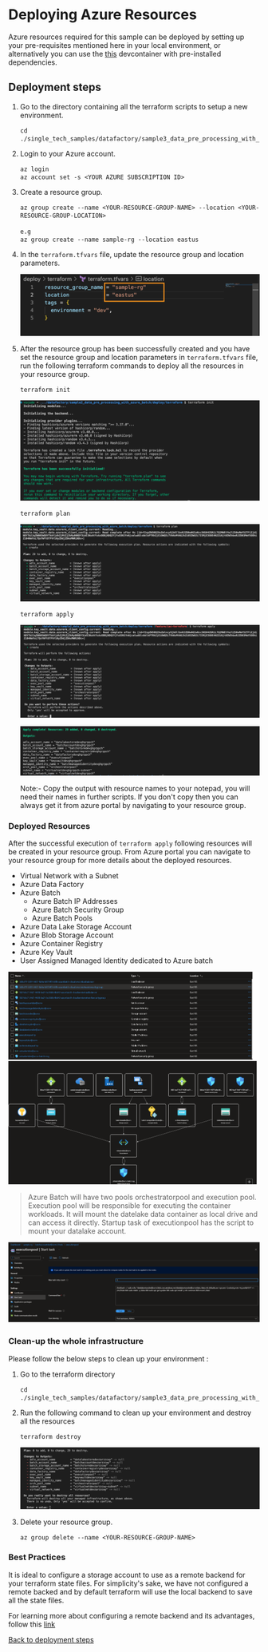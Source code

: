 # Deploying Azure Resources

Azure resources required for this sample can be deployed by setting up your pre-requisites mentioned here in your local environment, or alternatively you can use the [this](../../.devcontainer) devcontainer with pre-installed dependencies.

## Deployment steps

1. Go to the directory containing all the terraform scripts to setup a new environment.

    ```shell
    cd ./single_tech_samples/datafactory/sample3_data_pre_processing_with_azure_batch/deploy/terraform 
    ```

2. Login to your Azure account.

    ```shell
    az login
    az account set -s <YOUR AZURE SUBSCRIPTION ID>
    ```

3. Create a resource group.

    ```shell
    az group create --name <YOUR-RESOURCE-GROUP-NAME> --location <YOUR-RESOURCE-GROUP-LOCATION>

    e.g
    az group create --name sample-rg --location eastus

    ```

4. In the `terraform.tfvars` file, update the resource group and location parameters.

    ![terraform-vars](../../images/terraform-vars.png)

5. After the resource group has been successfully created and you have set the resource group and location parameters in `terraform.tfvars` file, run the following terraform commands to deploy all the resources in your resource group.

    ```shell
    terraform init
    ```

    ![init output](../../images/init-output.png)

    ```shell
    terraform plan
    ```

    ![plan output](../../images/plan-output.png)

    ```shell
    terraform apply
    ```

    ![apply output](../../images/apply-output.png)

    ![post-apply](../../images/post-apply-output.png)

    Note:- Copy the output with resource names to your notepad, you will need their names in further scripts. If you don't copy then you can always get it from azure portal by navigating to your resource group.

### Deployed Resources

After the successful execution of `terraform apply` following resources will be created in your resource group. From Azure portal you can navigate to your resource group for more details about the deployed resources.

- Virtual Network with a Subnet
- Azure Data Factory
- Azure Batch
  - Azure Batch IP Addresses
  - Azure Batch Security Group
  - Azure Batch Pools
- Azure Data Lake Storage Account
- Azure Blob Storage Account
- Azure Container Registry
- Azure Key Vault
- User Assigned Managed Identity dedicated to Azure batch

![Deployed Resources](../../images/deployed-resources-output.png)

> Azure Batch will have two pools orchestratorpool and execution pool. Execution pool will be responsible for executing the container workloads. It will mount the datelake data container as local drive and can access it directly. Startup task of executionpool has the script to mount your datalake account.

![Storage mount](../../images/storage-mount.png)

### Clean-up the whole infrastructure

Please follow the below steps to clean up your environment :

1. Go to the terraform directory

    ```shell
    cd ./single_tech_samples/datafactory/sample3_data_pre_processing_with_azure_batch/deploy/terraform 
    ```

2. Run the following command to clean up your environment and destroy all the resources

    ```shell
    terraform destroy
    ```

    ![destroy-output](../../images/destroy-output.png)

3. Delete your resource group.

    ```shell
    az group delete --name <YOUR-RESOURCE-GROUP-NAME>
    ```

### Best Practices

It is ideal to configure a storage account to use as a remote backend for your terraform state files. For simplicity's sake, we have not configured a remote backed and by default terraform will use the local backend to save all the state files.

For learning more about configuring a remote backend and its advantages, follow this [link](https://developer.hashicorp.com/terraform/language/settings/backends/configuration)

[Back to deployment steps](../../README.md#setup-and-deployment)
